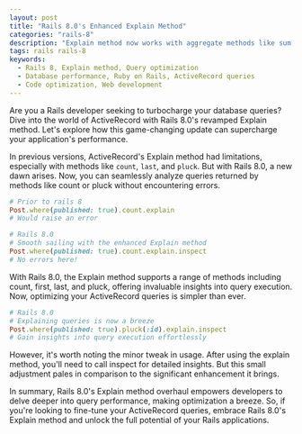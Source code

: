 ```yaml
---
layout: post
title: "Rails 8.0's Enhanced Explain Method"
categories: "rails-8"
description: "Explain method now works with aggregate methods like sum, count, maximum and minimum in Rails 8"
tags: rails rails-8
keywords:
  - Rails 8, Explain method, Query optimization
  - Database performance, Ruby on Rails, ActiveRecord queries
  - Code optimization, Web development
---
```


Are you a Rails developer seeking to turbocharge your database queries? Dive into the world of ActiveRecord with Rails 8.0's revamped Explain method. Let's explore how this game-changing update can supercharge your application's performance.

In previous versions, ActiveRecord's Explain method had limitations, especially with methods like `count`, `last`, and `pluck`. But with Rails 8.0, a new dawn arises. Now, you can seamlessly analyze queries returned by methods like count or pluck without encountering errors.

```ruby
# Prior to rails 8
Post.where(published: true).count.explain
# Would raise an error

# Rails 8.0
# Smooth sailing with the enhanced Explain method
Post.where(published: true).count.explain.inspect
# No errors here!
```

With Rails 8.0, the Explain method supports a range of methods including count, first, last, and pluck, offering invaluable insights into query execution. Now, optimizing your ActiveRecord queries is simpler than ever.

```ruby
# Rails 8.0
# Explaining queries is now a breeze
Post.where(published: true).pluck(:id).explain.inspect
# Gain insights into query execution effortlessly

```

However, it's worth noting the minor tweak in usage. After using the explain method, you'll need to call inspect for detailed insights. But this small adjustment pales in comparison to the significant enhancement it brings.

In summary, Rails 8.0's Explain method overhaul empowers developers to delve deeper into query performance, making optimization a breeze. So, if you're looking to fine-tune your ActiveRecord queries, embrace Rails 8.0's Explain method and unlock the full potential of your Rails applications.
